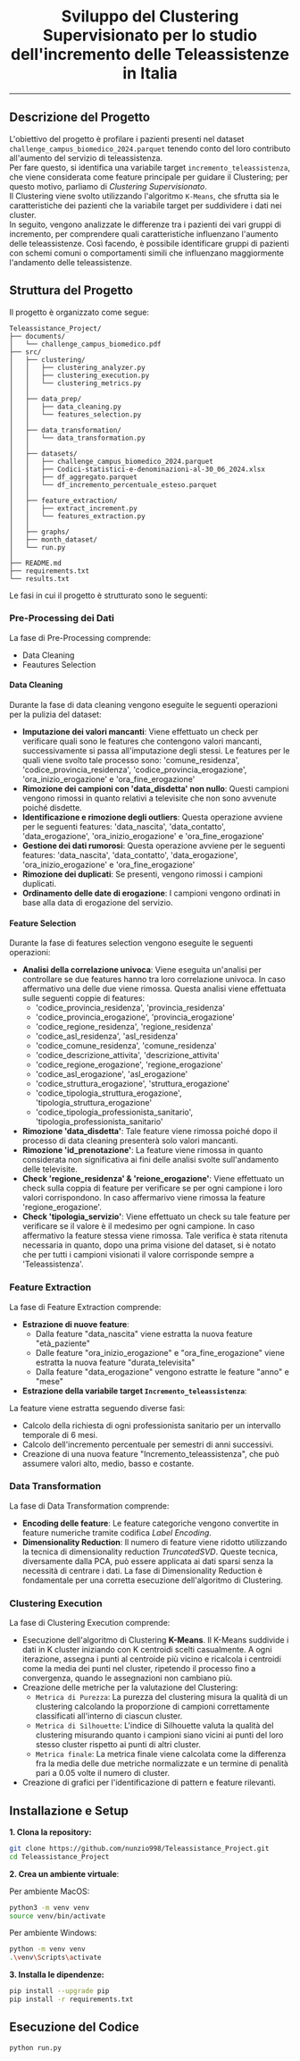 <div align="center">
  <h1>Sviluppo del Clustering Supervisionato per lo studio dell'incremento delle Teleassistenze in Italia </h1>
</div>

***
## Descrizione del Progetto

L'obiettivo del progetto è profilare i pazienti presenti nel dataset `challenge_campus_biomedico_2024.parquet` tenendo conto del loro contributo all'aumento del servizio di teleassistenza.   
Per fare questo, si identifica una variabile target `incremento_teleassistenza`, che viene considerata come feature principale per guidare il Clustering; per questo motivo, parliamo di *Clustering Supervisionato*.  
Il Clustering viene svolto utilizzando l'algoritmo `K-Means`, che sfrutta sia le caratteristiche dei pazienti che la variabile target per suddividere i dati nei cluster.   
In seguito, vengono analizzate le differenze tra i pazienti dei vari gruppi di incremento, per comprendere quali caratteristiche influenzano l'aumento delle teleassistenze. Così facendo, è possibile identificare gruppi di pazienti con schemi comuni o comportamenti simili che influenzano maggiormente l'andamento delle teleassistenze.

## Struttura del Progetto
Il progetto è organizzato come segue:

```
Teleassistance_Project/
├── documents/
│   └── challenge_campus_biomedico.pdf
├── src/
│   ├── clustering/
│   │   ├── clustering_analyzer.py
│   │   ├── clustering_execution.py
│   │   └── clustering_metrics.py
│   │
│   ├── data_prep/
│   │   ├── data_cleaning.py
│   │   └── features_selection.py
│   │
│   ├── data_transformation/
│   │   └── data_transformation.py
│   │
│   ├── datasets/
│   │   ├── challenge_campus_biomedico_2024.parquet
│   │   ├── Codici-statistici-e-denominazioni-al-30_06_2024.xlsx
│   │   ├── df_aggregato.parquet
│   │   └── df_incremento_percentuale_esteso.parquet
│   │
│   ├── feature_extraction/
│   │   ├── extract_increment.py
│   │   └── features_extraction.py
│   │
│   ├── graphs/
│   ├── month_dataset/
│   └── run.py
│
├── README.md
├── requirements.txt
└── results.txt
```

Le fasi in cui il progetto è strutturato sono le seguenti:

### Pre-Processing dei Dati

La fase di Pre-Processing comprende:
- Data Cleaning
- Feautures Selection

#### Data Cleaning
Durante la fase di data cleaning vengono eseguite le seguenti operazioni per la pulizia del dataset:
- **Imputazione dei valori mancanti**: Viene effettuato un check per verificare quali sono le features che contengono valori mancanti, successivamente si
passa all'imputazione degli stessi. Le features per le quali viene svolto tale processo sono: 'comune_residenza', 'codice_provincia_residenza', 'codice_provincia_erogazione',
'ora_inizio_erogazione' e 'ora_fine_erogazione'
- **Rimozione dei campioni con 'data_disdetta' non nullo**: Questi campioni vengono rimossi in quanto relativi a televisite che non sono avvenute poiché disdette.
- **Identificazione e rimozione degli outliers**: Questa operazione avviene per le seguenti features: 'data_nascita', 'data_contatto', 'data_erogazione', 'ora_inizio_erogazione' e 'ora_fine_erogazione'
- **Gestione dei dati rumorosi**: Questa operazione avviene per le seguenti features: 'data_nascita', 'data_contatto', 'data_erogazione', 'ora_inizio_erogazione' e 'ora_fine_erogazione'
- **Rimozione dei duplicati**: Se presenti, vengono rimossi i campioni duplicati.
- **Ordinamento delle date di erogazione**: I campioni vengono ordinati in base alla data di erogazione del servizio.

#### Feature Selection
Durante la fase di features selection vengono eseguite le seguenti operazioni:
- **Analisi della correlazione univoca**: Viene eseguita un'analisi per controllare se due features hanno tra loro correlazione univoca. In caso affermativo
una delle due viene rimossa. Questa analisi viene effettuata sulle seguenti coppie di features:<br>
  - 'codice_provincia_residenza', 'provincia_residenza'
  - 'codice_provincia_erogazione', 'provincia_erogazione'
  - 'codice_regione_residenza', 'regione_residenza'
  - 'codice_asl_residenza', 'asl_residenza'
  - 'codice_comune_residenza', 'comune_residenza'
  - 'codice_descrizione_attivita', 'descrizione_attivita'
  - 'codice_regione_erogazione', 'regione_erogazione'
  - 'codice_asl_erogazione', 'asl_erogazione'
  - 'codice_struttura_erogazione', 'struttura_erogazione'
  - 'codice_tipologia_struttura_erogazione', 'tipologia_struttura_erogazione'
  - 'codice_tipologia_professionista_sanitario', 'tipologia_professionista_sanitario'
- **Rimozione 'data_disdetta'**: Tale feature viene rimossa poiché dopo il processo di data cleaning presenterà solo valori mancanti.
- **Rimozione 'id_prenotazione'**: La feature viene rimossa in quanto considerata non significativa ai fini delle analisi svolte sull'andamento delle televisite.
- **Check 'regione_residenza' & 'reione_erogazione'**: Viene effettuato un check sulla coppia di feature per verificare se per ogni campione i loro valori corrispondono. In caso affermarivo viene rimossa la feature 'regione_erogazione'.
- **Check 'tipologia_servizio'**: Viene effettuato un check su tale feature per verificare se il valore è il medesimo per ogni campione. In caso affermativo la feature stessa viene rimossa.
Tale verifica è stata ritenuta necessaria in quanto, dopo una prima visione del dataset, si è notato che per tutti i campioni visionati il valore corrisponde sempre a 'Teleassistenza'.

### Feature Extraction

La fase di Feature Extraction comprende:
- **Estrazione di nuove feature**:
  - Dalla feature "data_nascita" viene estratta la nuova feature "età_paziente"
  - Dalle feature "ora_inizio_erogazione" e "ora_fine_erogazione" viene estratta la nuova feature "durata_televisita"
  - Dalla feature "data_erogazione" vengono estratte le feature "anno" e "mese"
- **Estrazione della variabile target `Incremento_teleassistenza`**:

La feature viene estratta seguendo diverse fasi:
  - Calcolo della richiesta di ogni professionista sanitario per un intervallo temporale di 6 mesi.
  - Calcolo dell'incremento percentuale per semestri di anni successivi.
  - Creazione di una nuova feature "Incremento_teleassistenza", che può assumere valori alto, medio, basso e costante.

### Data Transformation

La fase di Data Transformation comprende:
- **Encoding delle feature**: Le feature categoriche vengono convertite in feature numeriche tramite codifica *Label Encoding*.
- **Dimensionality Reduction**: Il numero di feature viene ridotto utilizzando la tecnica di dimensionality reduction *TruncatedSVD*. Queste tecnica, diversamente dalla PCA, può essere applicata ai dati sparsi senza la necessità di centrare i dati.
La fase di Dimensionality Reduction è fondamentale per una corretta esecuzione dell'algoritmo di Clustering.

### Clustering Execution

La fase di Clustering Execution comprende:
- Esecuzione dell'algoritmo di Clustering **K-Means**. Il K-Means suddivide i dati in K cluster iniziando con K centroidi scelti casualmente. A ogni iterazione, assegna i punti al centroide più vicino e ricalcola i centroidi come la media dei punti nel cluster, ripetendo il processo fino a convergenza, quando le assegnazioni non cambiano più.
- Creazione delle metriche per la valutazione del Clustering:
  - `Metrica di Purezza`: La purezza del clustering misura la qualità di un clustering calcolando la proporzione di campioni correttamente classificati all'interno di ciascun cluster.
  - `Metrica di Silhouette`: L'indice di Silhouette valuta la qualità del clustering misurando quanto i campioni siano vicini ai punti del loro stesso cluster rispetto ai punti di altri cluster.
  - `Metrica finale`: La metrica finale viene calcolata come la differenza fra la media delle due metriche normalizzate e un termine di penalità pari a 0.05 volte il numero di cluster.
- Creazione di grafici per l'identificazione di pattern e feature rilevanti.


## Installazione e Setup
**1. Clona la repository:**

```bash
git clone https://github.com/nunzio998/Teleassistance_Project.git
cd Teleassistance_Project
```

**2. Crea un ambiente virtuale**:

Per ambiente MacOS:
```bash
python3 -m venv venv
source venv/bin/activate
```

Per ambiente Windows:
```bash
python -m venv venv
.\venv\Scripts\activate
```

**3. Installa le dipendenze:**

```bash
pip install --upgrade pip
pip install -r requirements.txt

```
## Esecuzione del Codice
```bash
python run.py
```
